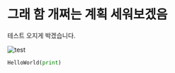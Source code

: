 # 그래 함 개쩌는 계획 세워보겠음

테스트 오지게 박겠습니다.

![test](/assets/posts/2025-02-04/pcdog.png)


```python
HelloWorld(print)
```